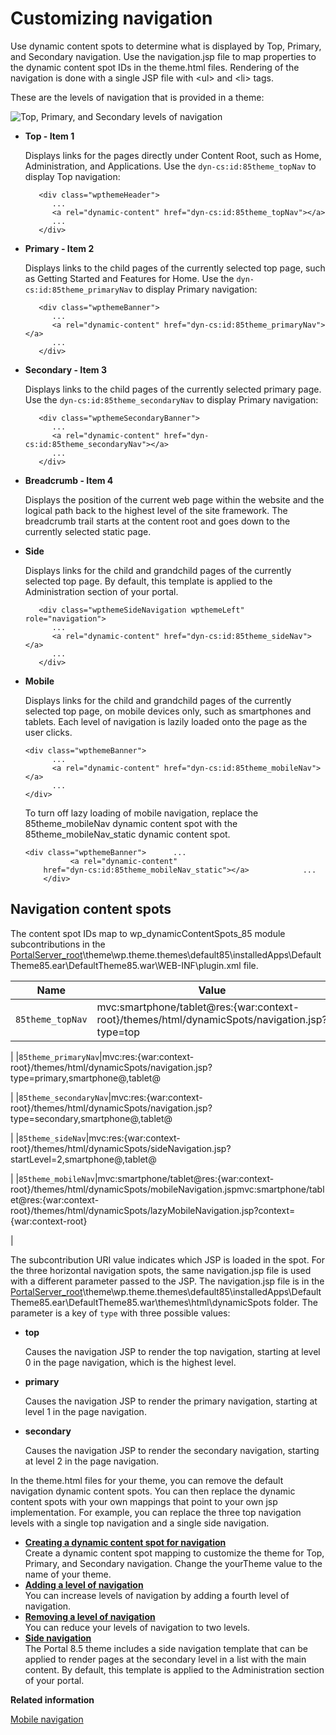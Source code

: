 # Customizing navigation

Use dynamic content spots to determine what is displayed by Top, Primary, and Secondary navigation. Use the navigation.jsp file to map properties to the dynamic content spot IDs in the theme.html files. Rendering of the navigation is done with a single JSP file with <ul\> and <li\> tags.

These are the levels of navigation that is provided in a theme:

![Top, Primary, and Secondary levels of navigation](../images/themeopt_navigation.jpg)

-   **Top - Item 1**

    Displays links for the pages directly under Content Root, such as Home, Administration, and Applications. Use the `dyn-cs:id:85theme_topNav` to display Top navigation:

    ```
       <div class="wpthemeHeader">
          ...
          <a rel="dynamic-content" href="dyn-cs:id:85theme_topNav"></a>
          ...
       </div>
    ```

-   **Primary - Item 2**

    Displays links to the child pages of the currently selected top page, such as Getting Started and Features for Home. Use the `dyn-cs:id:85theme_primaryNav` to display Primary navigation:

    ```
       <div class="wpthemeBanner">
          ...
          <a rel="dynamic-content" href="dyn-cs:id:85theme_primaryNav"></a>
          ...
       </div>
    ```

-   **Secondary - Item 3**

    Displays links to the child pages of the currently selected primary page. Use the `dyn-cs:id:85theme_secondaryNav` to display Primary navigation:

    ```
       <div class="wpthemeSecondaryBanner">
          ...
          <a rel="dynamic-content" href="dyn-cs:id:85theme_secondaryNav"></a>
          ...
       </div>
    ```

-   **Breadcrumb - Item 4**

    Displays the position of the current web page within the website and the logical path back to the highest level of the site framework. The breadcrumb trail starts at the content root and goes down to the currently selected static page.

-   **Side**

    Displays links for the child and grandchild pages of the currently selected top page. By default, this template is applied to the Administration section of your portal.

    ```
       <div class="wpthemeSideNavigation wpthemeLeft" role="navigation">
          ...
          <a rel="dynamic-content" href="dyn-cs:id:85theme_sideNav"></a>
          ...
       </div>
    ```

-   **Mobile**

    Displays links for the child and grandchild pages of the currently selected top page, on mobile devices only, such as smartphones and tablets. Each level of navigation is lazily loaded onto the page as the user clicks.

    ```
    <div class="wpthemeBanner">
          ...      
          <a rel="dynamic-content" href="dyn-cs:id:85theme_mobileNav"></a>      
          ...   
    </div>
    ```

    To turn off lazy loading of mobile navigation, replace the 85theme\_mobileNav dynamic content spot with the 85theme\_mobileNav\_static dynamic content spot.

    ```
    <div class="wpthemeBanner">      ...     
              <a rel="dynamic-content"
        href="dyn-cs:id:85theme_mobileNav_static"></a>            ...  
        </div>
    ```


## Navigation content spots

The content spot IDs map to wp\_dynamicContentSpots\_85 module subcontributions in the [PortalServer\_root](../reference/wpsdirstr.md#portal_server_root_prod)\\theme\\wp.theme.themes\\default85\\installedApps\\DefaultTheme85.ear\\DefaultTheme85.war\\WEB-INF\\plugin.xml file.

|Name|Value|
|----|-----|
|`85theme_topNav`|mvc:smartphone/tablet@res:\{war:context-root\}/themes/html/dynamicSpots/navigation.jsp?type=top

|
|`85theme_primaryNav`|mvc:res:\{war:context-root\}/themes/html/dynamicSpots/navigation.jsp?type=primary,smartphone@,tablet@

|
|`85theme_secondaryNav`|mvc:res:\{war:context-root\}/themes/html/dynamicSpots/navigation.jsp?type=secondary,smartphone@,tablet@

|
|`85theme_sideNav`|mvc:res:\{war:context-root\}/themes/html/dynamicSpots/sideNavigation.jsp?startLevel=2,smartphone@,tablet@

|
|`85theme_mobileNav`|mvc:smartphone/tablet@res:\{war:context-root\}/themes/html/dynamicSpots/mobileNavigation.jspmvc:smartphone/tablet@res:\{war:context-root\}/themes/html/dynamicSpots/lazyMobileNavigation.jsp?context=\{war:context-root\}

|

The subcontribution URI value indicates which JSP is loaded in the spot. For the three horizontal navigation spots, the same navigation.jsp file is used with a different parameter passed to the JSP. The navigation.jsp file is in the [PortalServer\_root](../reference/wpsdirstr.md#wp_root)\\theme\\wp.theme.themes\\default85\\installedApps\\DefaultTheme85.ear\\DefaultTheme85.war\\themes\\html\\dynamicSpots folder. The parameter is a key of `type` with three possible values:

-   **top**

    Causes the navigation JSP to render the top navigation, starting at level 0 in the page navigation, which is the highest level.

-   **primary**

    Causes the navigation JSP to render the primary navigation, starting at level 1 in the page navigation.

-   **secondary**

    Causes the navigation JSP to render the secondary navigation, starting at level 2 in the page navigation.


In the theme.html files for your theme, you can remove the default navigation dynamic content spots. You can then replace the dynamic content spots with your own mappings that point to your own jsp implementation. For example, you can replace the three top navigation levels with a single top navigation and a single side navigation.

-   **[Creating a dynamic content spot for navigation](../dev-theme/themeopt_cust_nav_custnavspot.md)**  
Create a dynamic content spot mapping to customize the theme for Top, Primary, and Secondary navigation. Change the yourTheme value to the name of your theme.
-   **[Adding a level of navigation](../dev-theme/themeopt_cust_nav_addnav.md)**  
You can increase levels of navigation by adding a fourth level of navigation.
-   **[Removing a level of navigation](../dev-theme/themeopt_cust_nav_removenav.md)**  
You can reduce your levels of navigation to two levels.
-   **[Side navigation](../dev-theme/themeopt_cust_nav_side.md)**  
The Portal 8.5 theme includes a side navigation template that can be applied to render pages at the secondary level in a list with the main content. By default, this template is applied to the Administration section of your portal.


**Related information**  


[Mobile navigation](../rwd/rwd_add_navphone.md)

